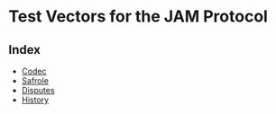 # Test Vectors for the JAM Protocol

## Index

- [Codec](./codec/README.md)
- [Safrole](./safrole/README.md)
- [Disputes](./disputes/README.md)
- [History](./history/README.md)
